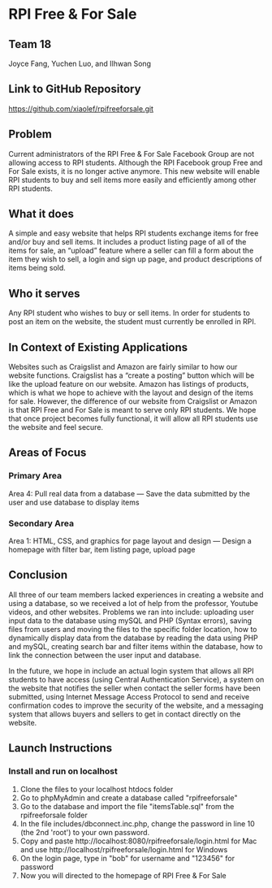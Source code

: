# RPI Free & For Sale

## Team 18
Joyce Fang, Yuchen Luo, and Ilhwan Song

## Link to GitHub Repository
https://github.com/xiaolef/rpifreeforsale.git

## Problem
Current administrators of the RPI Free & For Sale Facebook Group are not allowing access to RPI students. Although the RPI Facebook group Free and For Sale exists, it is no longer active anymore. This new website will enable RPI students to buy and sell items more easily and efficiently among other RPI students.

## What it does
A simple and easy website that helps RPI students exchange items for free and/or buy and sell items. It includes a product listing page of all of the items for sale, an “upload” feature where a seller can fill a form about the item they wish to sell, a login and sign up page, and product descriptions of items being sold.

## Who it serves
Any RPI student who wishes to buy or sell items. In order for students to post an item on the website, the student must currently be enrolled in RPI.

## In Context of Existing Applications
Websites such as Craigslist and Amazon are fairly similar to how our website functions. Craigslist has a “create a posting” button which will be like the upload feature on our website. Amazon has listings of products, which is what we hope to achieve with the layout and design of the items for sale. However, the difference of our website from Craigslist or Amazon is that RPI Free and For Sale is meant to serve only RPI students. We hope that once project becomes fully functional, it will allow all RPI students use the website and feel secure.

## Areas of Focus
### Primary Area
Area 4: Pull real data from a database — Save the data submitted by the user and use database to display items
### Secondary Area
Area 1: HTML, CSS, and graphics for page layout and design — Design a homepage with filter bar, item listing page, upload page

## Conclusion
All three of our team members lacked experiences in creating a website and using a database, so we received a lot of help from the professor, Youtube videos, and other websites. Problems we ran into include: uploading user input data to the database using mySQL and PHP (Syntax errors), saving files from users and moving the files to the specific folder location, how to dynamically display data from the database by reading the data using PHP and mySQL, creating search bar and filter items within the database, how to link the connection between the user input and database. 

In the future, we hope in include an actual login system that allows all RPI students to have access (using Central Authentication Service), a system on the website that notifies the seller when contact the seller forms have been submitted, using Internet Message Access Protocol to send and receive confirmation codes to improve the security of the website, and a messaging system that allows buyers and sellers to get in contact directly on the website.

## Launch Instructions

### Install and run on localhost
1. Clone the files to your localhost htdocs folder
2. Go to phpMyAdmin and create a database called "rpifreeforsale"
3. Go to the database and import the file "itemsTable.sql" from the rpifreeforsale folder
4. In the file includes/dbconnect.inc.php, change the password in line 10 (the 2nd 'root') to your own password.
5. Copy and paste http://localhost:8080/rpifreeforsale/login.html for Mac and use http://localhost/rpifreeforsale/login.html for Windows
6. On the login page, type in "bob" for username and "123456" for password
7. Now you will directed to the homepage of RPI Free & For Sale
